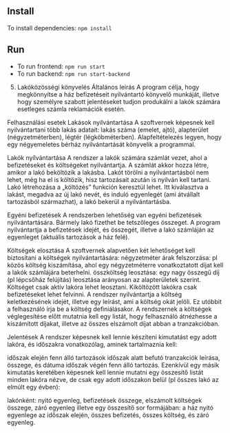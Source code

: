 ## Install
To install dependencies: `npm install`

## Run
* To run frontend: `npm run start`
* To run backend: `npm run start-backend`


5. Lakóközösségi könyvelés
Általános leírás
A program célja, hogy megkönnyítse a ház befizetéseit nyilvántartó könyvelő munkáját, illetve hogy személyre szabott jelentéseket tudjon produkálni a lakók számára esetleges számla reklamációk esetén.

Felhasználási esetek
Lakások nyilvántartása
A szoftvernek képesnek kell nyilvántartani több lakás adatait: lakás száma (emelet, ajtó), alapterület (négyzetméterben), légtér (légköbméterben). Alapfeltételezés legyen, hogy egy négyemeletes bérház nyilvántartását könyvelik a programmal.

Lakók nyílvántartása
A rendszer a lakók számára számlát vezet, ahol a befizetéseket és költségeket nyilvántartja. A számlát akkor hozza létre, amikor a lakó beköltözik a lakásba. Lakót törölni a nyilvántartásból nem lehet, még ha el is költözik, hisz tartozásait azután is nyilván kell tartani. Lakó létrehozása a „költözés” funkción keresztül lehet. Itt kiválasztva a lakást, megadva az új lakó nevét, és induló egyenlegét (ami átvállalt tartozásból származhat), a lakó bekerül a nyilvántartásba.

Egyéni befizetések
A rendszerben lehetőség van egyéni befizetések nyilvántartására. Bármely lakó fizethet be tetszőleges összeget. A program nyilvántartja a befizetések idejét, és összegét, illetve a lakó számláján az egyenleget (aktuális tartozások a ház felé).

Költségek elosztása
A szoftvernek alapvetően két lehetőséget kell biztosítani a költségek nyilvántartására: négyzetméter árak felszorzása: pl közös költség kiszámítása, ahol egy négyzetméterre vonatkoztatott díjat kell a lakók számlájára beterhelni. összköltség leosztása: egy nagy összegű díj (pl lépcsőház felújítás) leosztása arányosan az alapterületek szerint. Költséget csak aktív lakóra lehet leosztani. Kiköltözött lakókra csak befizetéseket lehet felvinni. A rendszer nyilvántartja a költség keletkezésének idejét, illetve egy leírást, ami a költség okát jelöli. Ez utóbbit a felhasználó írja be a költség definiálásakor. A rendszernek a költségek véglegesítése előtt mutatnia kell egy listát, hogy felhasználó átnézhesse a kiszámított díjakat, illetve az összes elszámolt díjat abban a tranzakcióban.

Jelentések
A rendszer képesnek kell lennie készíteni kimutatást egy adott lakóra, és időszakra vonatkozólag, aminek tartalmaznia kell:

időszak elején fenn álló tartozások
időszak alatt befutó tranzakciók leírása, összege, és dátuma
időszak végén fenn álló tartozás.
Ezenkívül egy másik kimutatás keretében képesnek kell lennie mutatni egy összesítő listát minden lakóra nézve, de csak egy adott időszakon belül (pl összes lakó az elmúlt egy évben):

lakónként: nyitó egyenleg, befizetések összege, elszámolt költségek összege, záró egyenleg
illetve egy összesítő sor formájában: a ház nyitó egyenlege az időszak elején, összes befizetés, összes költség, és záró egyenleg.
